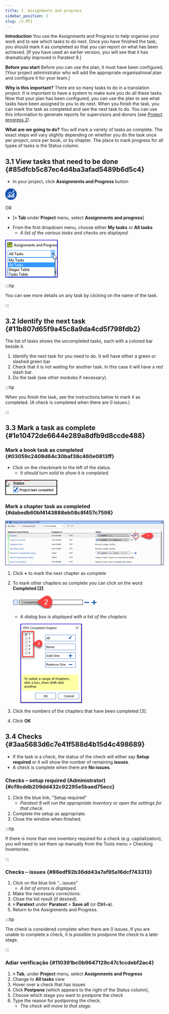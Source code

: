 ```yaml
---
title: 3. Assignments and progress
sidebar_position: 2
slug: /3.PP1
---
```




**Introduction**  You use the Assignments and Progress to help organise your work and to see which tasks to do next. Once you have finished the task, you should mark it as completed so that you can report on what has been achieved. [If you have used an earlier version, you will see that it has dramatically improved in Paratext 9.]


**Before you start**  Before you can use the plan, it must have been configured. [Your project administrator who will add the appropriate organisational plan and configure it for your team.]


**Why is this important?**  There are so many tasks to do in a translation project. It is important to have a system to make sure you do all these tasks. Now that your plan has been configured, you can use the plan to see what tasks have been assigned to you to do next. When you finish the task, you can mark the task as completed and see the next task to do. You can use this information to generate reports for supervisors and donors (see [Project progress 2](/6.PP2)).


**What are we going to do?**  You will mark a variety of tasks as complete. The exact steps will vary slightly depending on whether you do the task once per project, once per book, or by chapter. The place to mark progress for all types of tasks is the Status column.


## 3.1 View tasks that need to be done {#85dfcb5c87ec4d4ba3afad5489b6d5c4}


<div class='notion-row'>
<div class='notion-column' style={{width: 'calc((100% - (min(32px, 4vw) * 1)) * 0.5)'}}>

- In your project, click **Assignments and Progress** button

</div><div className='notion-spacer'></div>

<div class='notion-column' style={{width: 'calc((100% - (min(32px, 4vw) * 1)) * 0.5)'}}>


![](./861894244.png)


</div><div className='notion-spacer'></div>
</div>

OR

- [**≡ Tab** under  **Project**  menu, select **Assignments and progress**]

<div class='notion-row'>
<div class='notion-column' style={{width: 'calc((100% - (min(32px, 4vw) * 1)) * 0.5)'}}>

- From the first dropdown menu, choose either **My tasks** or **All tasks**
    - _A list of the various tasks and checks are displayed._

</div><div className='notion-spacer'></div>

<div class='notion-column' style={{width: 'calc((100% - (min(32px, 4vw) * 1)) * 0.5)'}}>


![](./1194388438.png)


</div><div className='notion-spacer'></div>
</div>

:::tip

You can see more details on any task by clicking on the name of the task.

:::




## 3.2 Identify the next task {#11b807d65f9a45c8a9da4cd5f798fdb2}


The list of tasks shows the uncompleted tasks, each with a colored bar beside it.

1. Identify the next task for you need to do. It will have either a green or slashed green bar.
2. Check that it is not waiting for another task. In this case it will have a red slash bar.
3. Do the task (see other modules if necessary).

:::tip

When you finish the task, see the instructions below to mark it as completed. (A check is completed when there are 0 issues.)

:::




## 3.3 Mark a task as complete {#1e10472de6644e289a8dfb9d8ccde488}


### Mark a book task as completed {#03059c2408d64c30baf38c460e0813ff}


<div class='notion-row'>
<div class='notion-column' style={{width: 'calc((100% - (min(32px, 4vw) * 1)) * 0.5)'}}>

- Click on the checkmark to the left of the status.
    - _It should turn solid to show it is completed._

</div><div className='notion-spacer'></div>

<div class='notion-column' style={{width: 'calc((100% - (min(32px, 4vw) * 1)) * 0.49999999999999994)'}}>


![](./954238022.png)


</div><div className='notion-spacer'></div>
</div>

### Mark a chapter task as completed {#dabedb60bf4143888eb08c8f457c7598}


![](./498799590.png)

1. Click **+** to mark the next chapter as complete
2. To mark other chapters as complete you can click on the word **Completed [2]**

    ![](./57914603.png)

    - _A dialog box is displayed with a list of the chapters_.

        ![](./2100928914.png)

3. Click the numbers of the chapters that have been completed [3].
4. Click **OK**

## 3.4 Checks {#3aa5683d6c7e41f588d4b15d4c498689}

- If the task is a check, the status of the check will either say **Setup required** or it will show the number of remaining **issues**.
- A check is complete when there are **No issues**.

### Checks – setup required (Administrator) {#cf9cddb209dd432c92295e5baed75ecc}

1. Click the blue link, "Setup required"
    - _Paratext 9 will run the appropriate inventory or open the settings for that check._
2. Complete the setup as appropriate.
3. Close the window when finished.

:::tip

If there is more than one inventory required for a check (e.g. capitalization), you will need to set them up manually from the Tools menu &gt; Checking Inventories.

:::




### Checks – issues {#86edf92b36dd43a7af95a16dcf743313}

1. Click on the blue link “…issues”
    - _A list of errors is displayed._
2. Make the necessary corrections.
3. Close the list result (if desired).
4. **≡ Paratext** under **Paratext** &gt; **Save all** (or **Ctrl**+**s**).
5. Return to the Assignments and Progress.

:::tip

The check is considered complete when there are 0 issues. If you are unable to complete a check, it is possible to postpone the check to a later stage.

:::




### Adiar verificação {#110391bc0b9647129c47c1ccdebf2ac4}

1. **≡ Tab**, under **Project** menu, select **Assignments and Progress**
2. Change to **All tasks** view
3. Hover over a check that has issues
4. Click **Postpone** (which appears to the right of the Status column),
5. Choose which stage you want to postpone the check
6. Type the reason for postponing the check.
    - _The check will move to that stage._
